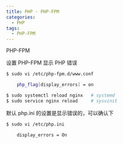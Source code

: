 ```yaml
---
title: PHP - PHP-FPM
categories:
  - PHP
tags:
  - PHP-FPM
---
```


PHP-FPM

<!--more-->

设置 PHP-FPM 显示 PHP 错误
```bash
$ sudo vi /etc/php-fpm.d/www.conf

    php_flag[display_errors] = on

$ sudo systemctl reload nginx   # systemd
$ sudo service nginx reload     # sysvinit
```

默认 php.ini 的设置是显示错误的，可以确认下
```bash
$ sudo vi /etc/php.ini

    display_errors = On
```
